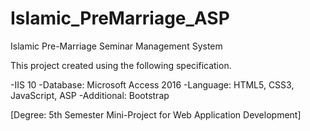 # Islamic_PreMarriage_ASP

Islamic Pre-Marriage Seminar Management System

This project created using the following specification.

-IIS 10
-Database: Microsoft Access 2016
-Language: HTML5, CSS3, JavaScript, ASP
-Additional: Bootstrap

[Degree: 5th Semester Mini-Project for Web Application Development]
